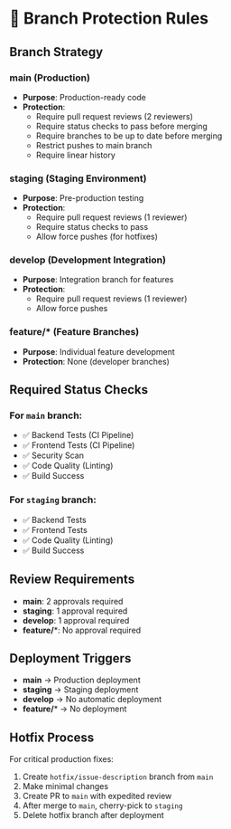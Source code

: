 # 🌿 Branch Protection Rules

## Branch Strategy

### **main** (Production)
- **Purpose**: Production-ready code
- **Protection**: 
  - Require pull request reviews (2 reviewers)
  - Require status checks to pass before merging
  - Require branches to be up to date before merging
  - Restrict pushes to main branch
  - Require linear history

### **staging** (Staging Environment)
- **Purpose**: Pre-production testing
- **Protection**:
  - Require pull request reviews (1 reviewer)
  - Require status checks to pass
  - Allow force pushes (for hotfixes)

### **develop** (Development Integration)
- **Purpose**: Integration branch for features
- **Protection**:
  - Require pull request reviews (1 reviewer)
  - Allow force pushes

### **feature/*** (Feature Branches)
- **Purpose**: Individual feature development
- **Protection**: None (developer branches)

## Required Status Checks

### For `main` branch:
- ✅ Backend Tests (CI Pipeline)
- ✅ Frontend Tests (CI Pipeline)
- ✅ Security Scan
- ✅ Code Quality (Linting)
- ✅ Build Success

### For `staging` branch:
- ✅ Backend Tests
- ✅ Frontend Tests
- ✅ Code Quality (Linting)
- ✅ Build Success

## Review Requirements

- **main**: 2 approvals required
- **staging**: 1 approval required
- **develop**: 1 approval required
- **feature/***: No approval required

## Deployment Triggers

- **main** → Production deployment
- **staging** → Staging deployment
- **develop** → No automatic deployment
- **feature/*** → No deployment

## Hotfix Process

For critical production fixes:
1. Create `hotfix/issue-description` branch from `main`
2. Make minimal changes
3. Create PR to `main` with expedited review
4. After merge to `main`, cherry-pick to `staging`
5. Delete hotfix branch after deployment
